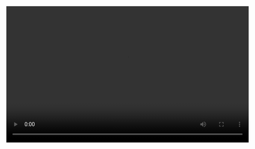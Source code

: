 <!DOCTYPE html>
<html lang="en">
<head>
    <meta charset="UTF-8">
    <meta http-equiv="X-UA-Compatible" content="IE=edge">
    <meta name="viewport" content="width=device-width, initial-scale=1.0">
    <title>Prank Video</title>
</head>
<body>
    <video width="640" height="360" controls>
        <source src="link-to-your-custom-video.mp4" type="video/mp4">
        Your browser does not support the video tag.
    </video>
</body>
</html>
